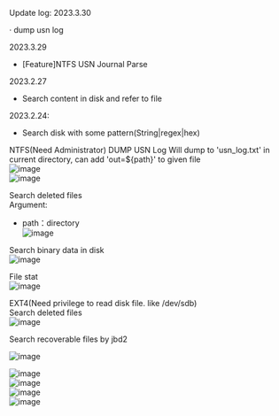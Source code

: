 Update log:
2023.3.30

 · dump usn log

2023.3.29  
- [Feature]NTFS USN Journal Parse

2023.2.27  
- Search content in disk and refer to file

2023.2.24:

- Search disk with some pattern(String|regex|hex)

NTFS(Need Administrator)
DUMP USN Log
Will dump to 'usn_log.txt' in current directory, can add 'out=${path}' to given file  
![image](https://user-images.githubusercontent.com/25635931/229054812-4fc45118-967e-40ed-8757-ac611ac7dc63.png)  
![image](https://user-images.githubusercontent.com/25635931/229054860-12af5546-098f-4fe6-9fa4-dfb0abf64eb7.png)  

Search deleted files  
Argument:  
- path：directory  
![image](https://user-images.githubusercontent.com/25635931/223934395-bc72171b-814a-4afa-8694-c750dde4e192.png)  

Search binary data in disk  
![image](https://user-images.githubusercontent.com/25635931/223934859-f8575bec-b759-4b86-916d-c08e9eeded4a.png)



File stat  
![image](https://user-images.githubusercontent.com/25635931/223934487-5c8f193b-94e5-4426-8135-7077fb6bd1a2.png)  

EXT4(Need privilege to read disk file. like /dev/sdb)  
Search deleted files  
![image](https://user-images.githubusercontent.com/25635931/223934527-4d7549dd-fe26-4967-b95a-2255d6cf9205.png)  

Search recoverable files by jbd2  

![image](https://user-images.githubusercontent.com/25635931/223934613-619329d4-e7a2-44b2-937a-ea20b38a75e7.png)  

![image](https://user-images.githubusercontent.com/25635931/223934927-d789a99e-809c-4dc3-a9f3-b9a8771f47e4.png)  
![image](https://user-images.githubusercontent.com/25635931/223934980-17f65bb3-dfca-4d4e-afee-c5349bf8a381.png)  
![image](https://user-images.githubusercontent.com/25635931/223935021-f2f46077-aa92-4df5-9384-b7041325a936.png)  
![image](https://user-images.githubusercontent.com/25635931/223935053-4441ea89-4621-422f-9230-0986408d1db7.png)  


